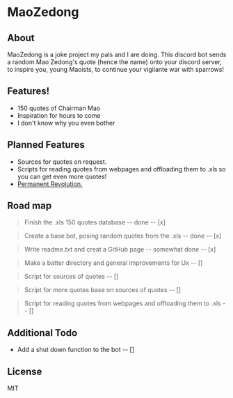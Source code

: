 # MaoZedong

## About

MaoZedong is a joke project my pals and I are doing. This discord bot sends a random Mao Zedong's quote (hence the name) onto your discord server, to inspire you, young Maoists, to continue your vigilante war with sparrows! 

## Features!

 - 150 quotes of Chairman Mao 
 - Inspiration for hours to come 
- I don't know why you even bother 

## Planned Features 
- Sources for quotes on request. 
- Scripts for reading quotes from webpages and offloading them to .xls so you can   get even more quotes!
- [Permanent Revolution.](https://www.youtube.com/watch?v=dQw4w9WgXcQ)

## Road map

> Finish the .xls 150 quotes database -- done -- [x] 

> Create a base bot, posing random quotes from the .xls -- done -- [x]

> Write readme.txt and creat a GitHub page -- somewhat done -- [x]

> Make a batter directory and general improvements for Ux -- []

> Script for sources of quotes -- []

> Script for more quotes base on sources of quotes -- []

> Script for reading quotes from webpages and offloading them to .xls -- []

## Additional Todo
- Add a shut down function to the bot -- []
 

License
----

MIT
